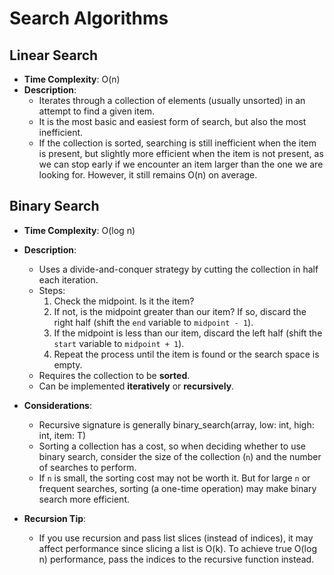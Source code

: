# Search Algorithms

## Linear Search
- **Time Complexity**: O(n)
- **Description**: 
  - Iterates through a collection of elements (usually unsorted) in an attempt to find a given item.
  - It is the most basic and easiest form of search, but also the most inefficient.
  - If the collection is sorted, searching is still inefficient when the item is present, but slightly more efficient when the item is not present, as we can stop early if we encounter an item larger than the one we are looking for. However, it still remains O(n) on average.

## Binary Search
- **Time Complexity**: O(log n)
- **Description**:
  - Uses a divide-and-conquer strategy by cutting the collection in half each iteration.
  - Steps:
    1. Check the midpoint. Is it the item?
    2. If not, is the midpoint greater than our item? If so, discard the right half (shift the `end` variable to `midpoint - 1`).
    3. If the midpoint is less than our item, discard the left half (shift the `start` variable to `midpoint + 1`).
    4. Repeat the process until the item is found or the search space is empty.
  - Requires the collection to be **sorted**.
  - Can be implemented **iteratively** or **recursively**.
  
- **Considerations**:
  - Recursive signature is generally binary_search(array, low: int, high: int, item: T)
  - Sorting a collection has a cost, so when deciding whether to use binary search, consider the size of the collection (`n`) and the number of searches to perform. 
  - If `n` is small, the sorting cost may not be worth it. But for large `n` or frequent searches, sorting (a one-time operation) may make binary search more efficient.
  
- **Recursion Tip**:
  - If you use recursion and pass list slices (instead of indices), it may affect performance since slicing a list is O(k). To achieve true O(log n) performance, pass the indices to the recursive function instead.
